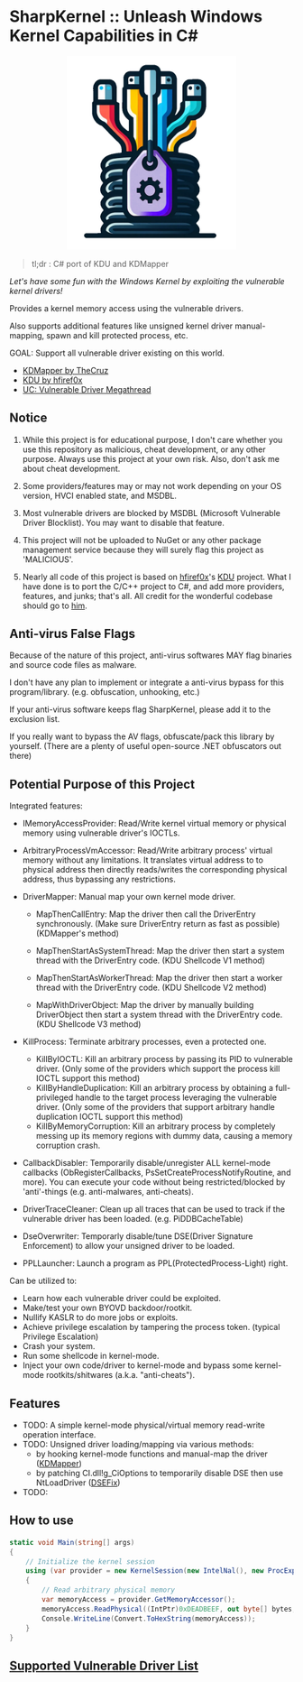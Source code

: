 # SharpKernel :: Unleash Windows Kernel Capabilities in C#

<p align="center">
    <img src="logo.png" width="300px" height="auto">
</p>

>tl;dr : C# port of KDU and KDMapper

*Let's have some fun with the Windows Kernel by exploiting the vulnerable kernel drivers!*

Provides a kernel memory access using the vulnerable drivers.

Also supports additional features like unsigned kernel driver manual-mapping, spawn and kill protected process, etc.

GOAL: Support all vulnerable driver existing on this world.

* [KDMapper by TheCruz](https://github.com/TheCruZ/kdmapper)
* [KDU by hfiref0x](https://github.com/hfiref0x/kdu)
* [UC: Vulnerable Driver Megathread](https://www.unknowncheats.me/forum/anti-cheat-bypass/334557-vulnerable-driver-megathread.html)

## Notice

1. While this project is for educational purpose, I don't care whether you use this repository as malicious, cheat development, or any other purpose. Always use this project at your own risk. Also, don't ask me about cheat development.

2. Some providers/features may or may not work depending on your OS version, HVCI enabled state, and MSDBL.

3. Most vulnerable drivers are blocked by MSDBL (Microsoft Vulnerable Driver Blocklist). You may want to disable that feature.

4. This project will not be uploaded to NuGet or any other package management service because they will surely flag this project as 'MALICIOUS'.

5. Nearly all code of this project is based on [hfiref0x](https://github.com/hfiref0x)'s [KDU](https://github.com/hfiref0x/KDU) project. What I have done is to port the C/C++ project to C#, and add more providers, features, and junks; that's all. All credit for the wonderful codebase should go to [him](https://github.com/hfiref0x).

## Anti-virus False Flags

Because of the nature of this project, anti-virus softwares MAY flag binaries and source code files as malware.

I don't have any plan to implement or integrate a anti-virus bypass for this program/library. (e.g. obfuscation, unhooking, etc.)

If your anti-virus software keeps flag SharpKernel, please add it to the exclusion list.

If you really want to bypass the AV flags, obfuscate/pack this library by yourself. (There are a plenty of useful open-source .NET obfuscators out there)

## Potential Purpose of this Project

Integrated features:

* IMemoryAccessProvider: Read/Write kernel virtual memory or physical memory using vulnerable driver's IOCTLs.

* ArbitraryProcessVmAccessor: Read/Write arbitrary process' virtual memory without any limitations. It translates virtual address to to physical address then directly reads/writes the corresponding physical address, thus bypassing any restrictions.

* DriverMapper: Manual map your own kernel mode driver.
    * MapThenCallEntry: Map the driver then call the DriverEntry synchronously. (Make sure DriverEntry return as fast as possible) (KDMapper's method)

    * MapThenStartAsSystemThread: Map the driver then start a system thread with the DriverEntry code. (KDU Shellcode V1 method)

    * MapThenStartAsWorkerThread: Map the driver then start a worker thread with the DriverEntry code. (KDU Shellcode V2 method)

    * MapWithDriverObject: Map the driver by manually building DriverObject then start a system thread with the DriverEntry code. (KDU Shellcode V3 method)

* KillProcess: Terminate arbitrary processes, even a protected one.
    * KillByIOCTL: Kill an arbitrary process by passing its PID to vulnerable driver. (Only some of the providers which support the process kill IOCTL support this method)
    * KillByHandleDuplication: Kill an arbitrary process by obtaining a full-privileged handle to the target process leveraging the vulnerable driver. (Only some of the providers that support arbitrary handle duplication IOCTL support this method)
    * KillByMemoryCorruption: Kill an arbitrary process by completely messing up its memory regions with dummy data, causing a memory corruption crash.

* CallbackDisabler: Temporarily disable/unregister ALL kernel-mode callbacks (ObRegisterCallbacks, PsSetCreateProcessNotifyRoutine, and more). You can execute your code without being restricted/blocked by 'anti'-things (e.g. anti-malwares, anti-cheats).

* DriverTraceCleaner: Clean up all traces that can be used to track if the vulnerable driver has been loaded. (e.g. PiDDBCacheTable)

* DseOverwriter: Temporarly disable/tune DSE(Driver Signature Enforcement) to allow your unsigned driver to be loaded.

* PPLLauncher: Launch a program as PPL(ProtectedProcess-Light) right.

Can be utilized to:

* Learn how each vulnerable driver could be exploited.
* Make/test your own BYOVD backdoor/rootkit.
* Nullify KASLR to do more jobs or exploits.
* Achieve privilege escalation by tampering the process token. (typical Privilege Escalation)
* Crash your system.
* Run some shellcode in kernel-mode.
* Inject your own code/driver to kernel-mode and bypass some kernel-mode rootkits/shitwares (a.k.a. "anti-cheats").

## Features

* TODO: A simple kernel-mode physical/virtual memory read-write operation interface.
* TODO: Unsigned driver loading/mapping via various methods:
    * by hooking kernel-mode functions and manual-map the driver ([KDMapper](https://github.com/TheCruZ/kdmapper))
    * by patching CI.dll!g_CiOptions to temporarily disable DSE then use NtLoadDriver ([DSEFix](https://github.com/hfiref0x/DSEFix))
* TODO: 

## How to use

```csharp
static void Main(string[] args)
{
    // Initialize the kernel session
    using (var provider = new KernelSession(new IntelNal(), new ProcExpDispatchHandlerHijack()))
    {
        // Read arbitrary physical memory
        var memoryAccess = provider.GetMemoryAccessor();
        memoryAccess.ReadPhysical((IntPtr)0xDEADBEEF, out byte[] bytes, 0x1000);
        Console.WriteLine(Convert.ToHexString(memoryAccess));
    }
}
```

## [Supported Vulnerable Driver List](provider-list.md)
